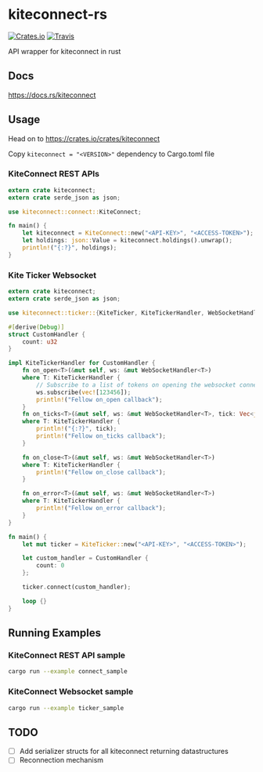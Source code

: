 # kiteconnect-rs
[![Crates.io](https://img.shields.io/crates/v/kiteconnect.svg)](https://crates.io/crates/kiteconnect)
[![Travis](https://img.shields.io/travis/zerodhatech/kiteconnect-rs.svg)](https://travis-ci.org/zerodhatech/kiteconnect-rs/)

API wrapper for kiteconnect in rust


## Docs

https://docs.rs/kiteconnect

## Usage

Head on to https://crates.io/crates/kiteconnect

Copy `kiteconnect = "<VERSION>"` dependency to Cargo.toml file


### KiteConnect REST APIs

```rust
extern crate kiteconnect;
extern crate serde_json as json;

use kiteconnect::connect::KiteConnect;

fn main() {
    let kiteconnect = KiteConnect::new("<API-KEY>", "<ACCESS-TOKEN>");
    let holdings: json::Value = kiteconnect.holdings().unwrap();
    println!("{:?}", holdings);
}
```

### Kite Ticker Websocket

```rust
extern crate kiteconnect;
extern crate serde_json as json;

use kiteconnect::ticker::{KiteTicker, KiteTickerHandler, WebSocketHandler}

#[derive(Debug)]
struct CustomHandler {
    count: u32
}

impl KiteTickerHandler for CustomHandler {
    fn on_open<T>(&mut self, ws: &mut WebSocketHandler<T>)
    where T: KiteTickerHandler {
        // Subscribe to a list of tokens on opening the websocket connection
        ws.subscribe(vec![123456]);
        println!("Fellow on_open callback");
    }
    fn on_ticks<T>(&mut self, ws: &mut WebSocketHandler<T>, tick: Vec<json::Value>)
    where T: KiteTickerHandler {
        println!("{:?}", tick);
        println!("Fellow on_ticks callback");
    }

    fn on_close<T>(&mut self, ws: &mut WebSocketHandler<T>)
    where T: KiteTickerHandler {
        println!("Fellow on_close callback");
    }

    fn on_error<T>(&mut self, ws: &mut WebSocketHandler<T>)
    where T: KiteTickerHandler {
        println!("Fellow on_error callback");
    }
}

fn main() {
    let mut ticker = KiteTicker::new("<API-KEY>", "<ACCESS-TOKEN>");

    let custom_handler = CustomHandler {
        count: 0
    };

    ticker.connect(custom_handler);

    loop {}
}

```

## Running Examples

### KiteConnect REST API sample

```bash
cargo run --example connect_sample
```

### KiteConnect Websocket sample
```bash
cargo run --example ticker_sample
```

## TODO
- [ ] Add serializer structs for all kiteconnect returning datastructures
- [ ] Reconnection mechanism
